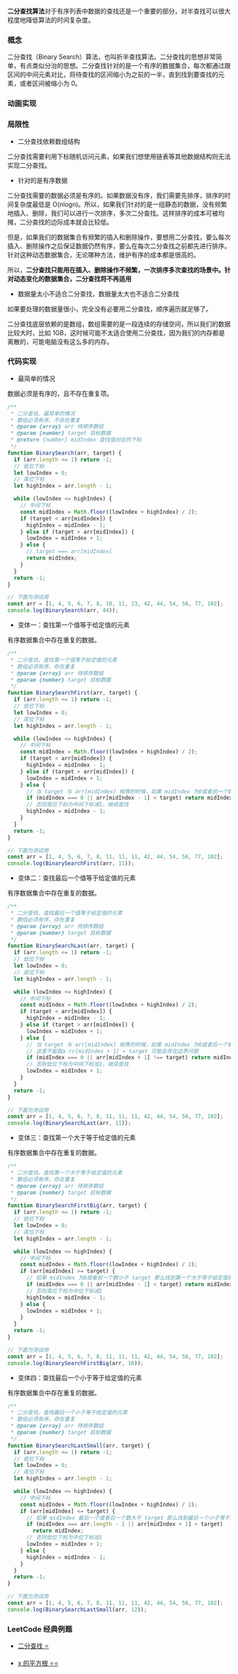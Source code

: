 **二分查找算法**对于有序列表中数据的查找还是一个重要的部分，对半查找可以很大程度地降低算法的时间复杂度。

### 概念

二分查找（Binary Search）算法，也叫折半查找算法。二分查找的思想非常简单，有点类似分治的思想。二分查找针对的是一个有序的数据集合，每次都通过跟区间的中间元素对比，将待查找的区间缩小为之前的一半，直到找到要查找的元素，或者区间被缩小为 0。

### 动画实现

[](https://pic2.zhimg.com/v2-baa12de88d8c3c09198e53152e53a409_b.gif)

### 局限性

- 二分查找依赖数组结构

二分查找需要利用下标随机访问元素，如果我们想使用链表等其他数据结构则无法实现二分查找。

- 针对的是有序数据

二分查找需要的数据必须是有序的。如果数据没有序，我们需要先排序，排序的时间复杂度最低是 O(nlogn)。所以，如果我们针对的是一组静态的数据，没有频繁地插入、删除，我们可以进行一次排序，多次二分查找。这样排序的成本可被均摊，二分查找的边际成本就会比较低。

但是，如果我们的数据集合有频繁的插入和删除操作，要想用二分查找，要么每次插入、删除操作之后保证数据仍然有序，要么在每次二分查找之前都先进行排序。针对这种动态数据集合，无论哪种方法，维护有序的成本都是很高的。

所以，**二分查找只能用在插入、删除操作不频繁，一次排序多次查找的场景中。针对动态变化的数据集合，二分查找将不再适用**

- 数据量太小不适合二分查找，数据量太大也不适合二分查找

如果要处理的数据量很小，完全没有必要用二分查找，顺序遍历就足够了。

二分查找底层依赖的是数组，数组需要的是一段连续的存储空间，所以我们的数据比较大时，比如 1GB，这时候可能不太适合使用二分查找，因为我们的内存都是离散的，可能电脑没有这么多的内存。

### 代码实现

- 最简单的情况

数据必须是有序的，且不存在重复项。

```js
/**
 * 二分查找，最简单的情况
 * 数组必须有序，不存在重复
 * @param {array} arr 待排序数组
 * @param {number} target 目标数据
 * @return {number} midIndex 查找值对应的下标
 */
function BinarySearch(arr, target) {
  if (arr.length <= 1) return -1;
  // 低位下标
  let lowIndex = 0;
  // 高位下标
  let highIndex = arr.length - 1;

  while (lowIndex <= highIndex) {
    // 中间下标
    const midIndex = Math.floor((lowIndex + highIndex) / 2);
    if (target < arr[midIndex]) {
      highIndex = midIndex - 1;
    } else if (target > arr[midIndex]) {
      lowIndex = midIndex + 1;
    } else {
      // target === arr[midIndex]
      return midIndex;
    }
  }
  return -1;
}

// 下面为测试用
const arr = [1, 4, 5, 6, 7, 8, 10, 11, 23, 42, 44, 54, 56, 77, 102];
console.log(BinarySearch(arr, 44));
```

- 变体一：查找第一个值等于给定值的元素

有序数据集合中存在重复的数据。

```js
/**
 * 二分查找，查找第一个值等于给定值的元素
 * 数组必须有序，存在重复
 * @param {array} arr 待排序数组
 * @param {number} target 目标数据
 */
function BinarySearchFirst(arr, target) {
  if (arr.length <= 1) return -1;
  // 低位下标
  let lowIndex = 0;
  // 高位下标
  let highIndex = arr.length - 1;

  while (lowIndex <= highIndex) {
    // 中间下标
    const midIndex = Math.floor((lowIndex + highIndex) / 2);
    if (target < arr[midIndex]) {
      highIndex = midIndex - 1;
    } else if (target > arr[midIndex]) {
      lowIndex = midIndex + 1;
    } else {
      // 当 target 与 arr[midIndex] 相等的时候，如果 midIndex 为0或者前一个数比 target 小那么就找到了第一个等于给定值的元素，直接返回
      if (midIndex === 0 || arr[midIndex - 1] < target) return midIndex;
      // 否则高位下标为中间下标减1，继续查找
      highIndex = midIndex - 1;
    }
  }
  return -1;
}

// 下面为测试用
const arr = [1, 4, 5, 6, 7, 8, 11, 11, 11, 42, 44, 54, 56, 77, 102];
console.log(BinarySearchFirst(arr, 11));
```

- 变体二：查找最后一个值等于给定值的元素

有序数据集合中存在重复的数据。

```js
/**
 * 二分查找，查找最后一个值等于给定值的元素
 * 数组必须有序，存在重复
 * @param {array} arr 待排序数组
 * @param {number} target 目标数据
 */
function BinarySearchLast(arr, target) {
  if (arr.length <= 1) return -1;
  // 低位下标
  let lowIndex = 0;
  // 高位下标
  let highIndex = arr.length - 1;

  while (lowIndex <= highIndex) {
    // 中间下标
    const midIndex = Math.floor((lowIndex + highIndex) / 2);
    if (target < arr[midIndex]) {
      highIndex = midIndex - 1;
    } else if (target > arr[midIndex]) {
      lowIndex = midIndex + 1;
    } else {
      // 当 target 与 arr[midIndex] 相等的时候，如果 midIndex 为0或者后一个数不等于 target 那么就找到了最后一个等于给定值的元素，直接返回
      // 这里不能取a rr[midIndex + 1] > target 可能会存在边界问题
      if (midIndex === 0 || arr[midIndex + 1] !== target) return midIndex;
      // 否则低位下标为中间下标加1，继续查找
      lowIndex = midIndex + 1;
    }
  }
  return -1;
}

// 下面为测试用
const arr = [1, 4, 5, 6, 7, 8, 11, 11, 11, 42, 44, 54, 56, 77, 102];
console.log(BinarySearchLast(arr, 11));
```

- 变体三：查找第一个大于等于给定值的元素

有序数据集合中存在重复的数据。

```js
/**
 * 二分查找，查找第一个大于等于给定值的元素
 * 数组必须有序，存在重复
 * @param {array} arr 待排序数组
 * @param {number} target 目标数据
 */
function BinarySearchFirstBig(arr, target) {
  if (arr.length <= 1) return -1;
  // 低位下标
  let lowIndex = 0;
  // 高位下标
  let highIndex = arr.length - 1;

  while (lowIndex <= highIndex) {
    // 中间下标
    const midIndex = Math.floor((lowIndex + highIndex) / 2);
    if (arr[midIndex] >= target) {
      // 如果 midIndex 为0或者前一个数小于 target 那么找到第一个大于等于给定值的元素，直接返回
      if (midIndex === 0 || arr[midIndex - 1] < target) return midIndex;
      // 否则高位下标为中位下标减1
      highIndex = midIndex - 1;
    } else {
      lowIndex = midIndex + 1;
    }
  }
  return -1;
}

// 下面为测试用
const arr = [1, 4, 5, 6, 7, 8, 11, 11, 11, 42, 44, 54, 56, 77, 102];
console.log(BinarySearchFirstBig(arr, 10));
```

- 变体四：查找最后一个小于等于给定值的元素

有序数据集合中存在重复的数据。

```js
/**
 * 二分查找，查找最后一个小于等于给定值的元素
 * 数组必须有序，存在重复
 * @param {array} arr 待排序数组
 * @param {number} target 目标数据
 */
function BinarySearchLastSmall(arr, target) {
  if (arr.length <= 1) return -1;
  // 低位下标
  let lowIndex = 0;
  // 高位下标
  let highIndex = arr.length - 1;

  while (lowIndex <= highIndex) {
    // 中间下标
    const midIndex = Math.floor((lowIndex + highIndex) / 2);
    if (arr[midIndex] <= target) {
      // 如果 midIndex 最后一个或者后一个数大于 target 那么找到最后一个小于等于给定值的元素，直接返回
      if (midIndex === arr.length - 1 || arr[midIndex + 1] > target)
        return midIndex;
      // 否则低位下标为中位下标加1
      lowIndex = midIndex + 1;
    } else {
      highIndex = midIndex - 1;
    }
  }
  return -1;
}

// 下面为测试用
const arr = [1, 4, 5, 6, 7, 8, 11, 11, 11, 42, 44, 54, 56, 77, 102];
console.log(BinarySearchLastSmall(arr, 12));
```

### LeetCode 经典例题

- [二分查找 ⭐](https://leetcode.cn/problems/binary-search/)

- [x 的平方根 ⭐⭐](https://leetcode.cn/problems/sqrtx/)
